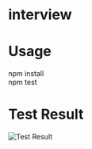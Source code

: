 # interview

# Usage
npm install <br/>
npm test

# Test Result
<img src="http://ty.greatbee.com/wp-content/uploads/2018/05/test.png" alt="Test Result">
